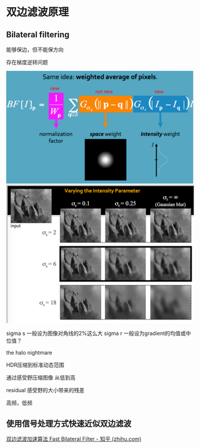 # 双边滤波原理

## **Bilateral filtering**

能够保边，但不能保方向

存在梯度逆转问题



<img src="./assets/image-20240110145317828.png" alt="image-20240110145317828" style="zoom:50%;" />

<img src="./assets/image-20240110145422395.png" alt="image-20240110145422395" style="zoom:50%;" />

sigma s 一般设为图像对角线的2%这么大
sigma r 一般设为gradient的均值或中位值？

the halo nightmare

HDR压缩到标准动态范围

通过感受野压缩图像 从低到高

residual 感受野的大小带来的残差

高频，低频

## 使用信号处理方式快速近似双边滤波

[双边滤波加速算法 Fast Bilateral Filter - 知乎 (zhihu.com)](https://zhuanlan.zhihu.com/p/272236618)